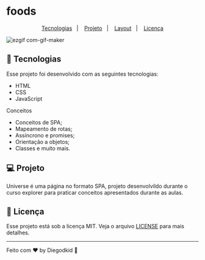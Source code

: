 # foods

<p align="center">
  <a href="#-tecnologias">Tecnologias</a>&nbsp;&nbsp;&nbsp;|&nbsp;&nbsp;&nbsp;
  <a href="#-projeto">Projeto</a>&nbsp;&nbsp;&nbsp;|&nbsp;&nbsp;&nbsp;
  <a href="#-layout">Layout</a>&nbsp;&nbsp;&nbsp;|&nbsp;&nbsp;&nbsp;
  <a href="#memo-licença">Licença</a>
</p>

![ezgif com-gif-maker](https://user-images.githubusercontent.com/90665510/156926549-4d000f95-2227-482a-b34a-9dc423468757.gif)

## 🚀 Tecnologias

Esse projeto foi desenvolvido com as seguintes tecnologias:

- HTML
- CSS
- JavaScript

Conceitos

- Conceitos de SPA;
- Mapeamento de rotas;
- Assíncrono e promises;
- Orientação a objetos;
- Classes e muito mais.

## 💻 Projeto

Universe é uma página no formato SPA, projeto desenvolvildo durante o curso explorer para praticar conceitos apresentados durante as aulas.

## 📝 Licença

Esse projeto está sob a licença MIT. Veja o arquivo [LICENSE](.github/LICENSE.md) para mais detalhes.

---

Feito com ♥ by Diegodkid :wave: 
